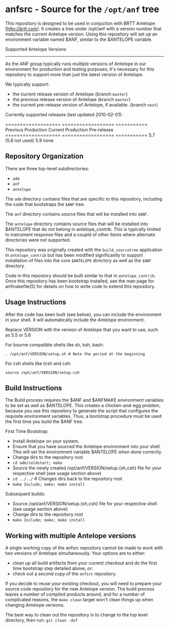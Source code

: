 anfsrc - Source for the `/opt/anf` tree
=====================================

This repository is designed to be used in conjuction with BRTT Antelope
[http://brtt.com].  It creates a tree under /opt/anf with a version number
that matches the current Antelope version. Using this repository will set up
an environment variable named $ANF, similar to the $ANTELOPE variable.

Supported Antelope Versions
--------- -------- --------
As the ANF group typically runs multiple versions of Antelope in our environment for production and
testing purposes, it's necessary for this repository to support more than just the
latest version of Antelope.

We typically support:

* the current release version of Antelope (branch `master`)
* the previous release version of Antelope (branch `master`)
* the current pre-release version of Antelope, if available. (branch `next`)

Currently supported releases (last updated 2010-02-01):

===================  ==================  ===========
Previous Production  Current Production  Pre-release
===================  ==================  ===========
5.7 (5.8 not used)   5.9                 none

Repository Organization
-----------------------


There are three top-level subdirectories:
* `adm`
* `anf`
* `antelope`

The `adm` directory contains files that are specific to this repository,
 including the code that bootstraps the `$ANF` tree.

The `anf` directory contains source files that will be installed into `$ANF`.

The `antelope` directory contains source files that will be installed into
$ANTELOPE that do not belong in antelope_contrib. This is typically limited to
instrument response files and a coupld of other items where alternate
directories were not supported.

This repository was originally created with the `build_sourcetree` application in
`antelope_contrib` but has been modified significantly to support installation of
files into the core `$ANTELOPE` directory as well as the `$ANF` directory.

Code in this repostory should be built similar to that in `antelope_contrib`.
Once this repository has been bootstrap installed, see the man page for
anfmakefile(5) for details on how to write code to extend this repository.

Usage Instructions
------------------

After the code has been built (see below), you can include the environment in
your shell. It will automatically include the Antelope environment.

Replace VERSION with the version of Antelope that you want to use, such as 5.5
or 5.6

For bourne compatible shells like sh, ksh, bash:

    . /opt/anf/VERSION/setup.sh # Note the period at the beginning

For csh shells like tcsh and csh:

    source /opt/anf/VERSION/setup.csh

Build Instructions
------------------

The Build process requires the $ANF and $ANFMAKE environment variables to be
set as well as $ANTELOPE. This creates a chicken-and-egg problem, because you
use this repository to generate the script that configures the requisite
environment variables. Thus, a bootstrap procedure must be used the first time
you build the $ANF tree.

First Time Bootstrap:
* Install Antelope on your system.
* Ensure that you have sourced the Antelope environment into your shell. This
  will set the environment variable $ANTELOPE when done correctly.
* Change dirs to the repository root
* ```cd adm/coldstart; make```
* Source the newly created /opt/anf/VERSION/setup.{sh,csh} file for your
  respective shell (see usage section above)
* ```cd ../../``` # Changes dirs back to the repository root
* ```make Include; make; make install```

Subsequent builds:
* Source /opt/anf/VERSION/setup.{sh,csh} file for your respective shell (see
  usage section above)
* Change dirs to the repository root
* ```make Include; make; make install```

Working with multiple Antelope versions
---------------------------------------

A single working copy of the anfsrc repository cannot be made to work with two
versions of Antelope simultaneously. Your options are to either:
* clean up all build artifacts from your current checkout and do the first time
  bootstrap step detailed above, *or*:
* check out a second copy of the `anfsrc` repository.

If you decide to reuse your existing checkout, you will need to prepare your
source code repository for the new Antelope version. The build process leaves a
number of compiled products around, and for a number of complicated reasons,
the `make clean` target won't clean things up when changing Antelope versions.

The best way to clean out the repository is to change to the top level directory, then run:
```git clean -dxf```
